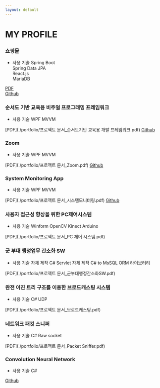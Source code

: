 ```yaml
---
layout: default
---
```


# MY PROFILE

### 쇼핑몰
- 사용 기술
	Spring Boot  
	Spring Data JPA  
	React.js  
	MariaDB  

[PDF](https://github.com/zkdlu/Mall-Mall)  
[Github](https://github.com/zkdlu/Mall-Mall)   



### 순서도 기반 교육용 비주얼 프로그래밍 프레임워크
- 사용 기술
 	WPF
	MVVM

[PDF](./portfolio/프로젝트 문서_순서도기반 교육용 개발 프레임워크.pdf)
[Github](https://github.com/zkdlu/Flower-Project/tree/master/%EC%9D%B4%EC%A0%84%20%EA%B0%9C%EB%B0%9C%20%EC%BD%94%EB%93%9C/FLOWeR_Garden)



### Zoom
- 사용 기술
 	WPF
	MVVM

[PDF](./portfolio/프로젝트 문서_Zoom.pdf)
[Github](https://github.com/zkdlu/Zoom)



### System Monitoring App
- 사용 기술
 	WPF
	MVVM

[PDF](./portfolio/프로젝트 문서_시스템모니터링.pdf)
[Github](https://github.com/zkdlu/PC-monitoring)



### 사용자 접근성 향상을 위한 PC제어시스템

- 사용 기술
 	Winform
	OpenCV
	Kinect
	Arduino
	

[PDF](./portfolio/프로젝트 문서_PC 제어 시스템.pdf)



### 군 부대 행정업무 간소화 SW
- 사용 기술
 	자체 제작 C# Servlet
	자체 제작 C# to MsSQL ORM 라이브러리

[PDF](./portfolio/프로젝트 문서_군부대행정간소화SW.pdf)



### 완전 이진 트리 구조를 이용한 브로드캐스팅 시스템
- 사용 기술
 	C#
	UDP

[PDF](./portfolio/프로젝트 문서_브로드캐스팅.pdf)



### 네트워크 패킷 스니퍼
- 사용 기술
 	C#
	Raw socket
	

[PDF](./portfolio/프로젝트 문서_Packet Sniffer.pdf)



### Convolution Neural Network
- 사용 기술
 	C#

[Github](https://github.com/zkdlu/CS_Convolution-Neural-Network)
